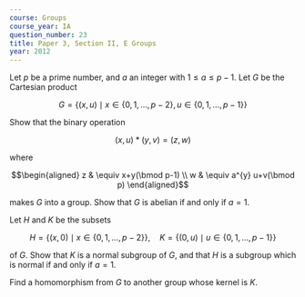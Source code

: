 ```yaml
---
course: Groups
course_year: IA
question_number: 23
title: Paper 3, Section II, E Groups
year: 2012
---
```




Let $p$ be a prime number, and $a$ an integer with $1 \leqslant a \leqslant p-1$. Let $G$ be the Cartesian product

$$G=\{(x, u) \mid x \in\{0,1, \ldots, p-2\}, u \in\{0,1, \ldots, p-1\}\}$$

Show that the binary operation

$$(x, u) *(y, v)=(z, w)$$

where

$$\begin{aligned}
z & \equiv x+y(\bmod p-1) \\
w & \equiv a^{y} u+v(\bmod p)
\end{aligned}$$

makes $G$ into a group. Show that $G$ is abelian if and only if $a=1$.

Let $H$ and $K$ be the subsets

$$H=\{(x, 0) \mid x \in\{0,1, \ldots, p-2\}\}, \quad K=\{(0, u) \mid u \in\{0,1, \ldots, p-1\}\}$$

of $G$. Show that $K$ is a normal subgroup of $G$, and that $H$ is a subgroup which is normal if and only if $a=1$.

Find a homomorphism from $G$ to another group whose kernel is $K$.